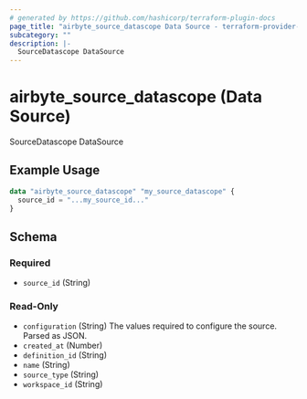 ```yaml
---
# generated by https://github.com/hashicorp/terraform-plugin-docs
page_title: "airbyte_source_datascope Data Source - terraform-provider-airbyte"
subcategory: ""
description: |-
  SourceDatascope DataSource
---
```


# airbyte_source_datascope (Data Source)

SourceDatascope DataSource

## Example Usage

```terraform
data "airbyte_source_datascope" "my_source_datascope" {
  source_id = "...my_source_id..."
}
```

<!-- schema generated by tfplugindocs -->
## Schema

### Required

- `source_id` (String)

### Read-Only

- `configuration` (String) The values required to configure the source. Parsed as JSON.
- `created_at` (Number)
- `definition_id` (String)
- `name` (String)
- `source_type` (String)
- `workspace_id` (String)
